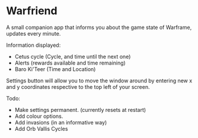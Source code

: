 # Warfriend
A small companion app that informs you about the game state of Warframe, updates every minute.

Information displayed:
* Cetus cycle (Cycle, and time until the next one)
* Alerts (rewards available and time remaining)
* Baro Ki'Teer (Time and Location)

Settings button will allow you to move the window around by entering new x and y coordinates respective to the top left of your screen.

Todo:
* Make settings permanent. (currently resets at restart)
* Add colour options.
* Add invasions (in an informative way)
* Add Orb Vallis Cycles

